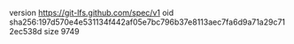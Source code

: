 version https://git-lfs.github.com/spec/v1
oid sha256:197d570e4e531134f442af05e7bc796b37e8113aec7fa6d9a71a29c712ec538d
size 9749
